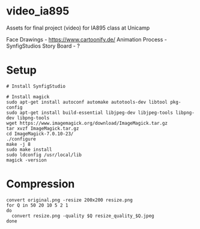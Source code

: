 # video_ia895
Assets for final project (video) for IA895 class at Unicamp


Face Drawings - https://www.cartoonify.de/
Animation Process - SynfigStudios
Story Board - ?


# Setup
```shell script
# Install SynfigStudio

```


```shell script
# Install magick
sudo apt-get install autoconf automake autotools-dev libtool pkg-config
sudo apt-get install build-essential libjpeg-dev libjpeg-tools libpng-dev libpng-tools
wget https://www.imagemagick.org/download/ImageMagick.tar.gz
tar xvzf ImageMagick.tar.gz
cd ImageMagick-7.0.10-23/
./configure 
make -j 8
sudo make install
sudo ldconfig /usr/local/lib
magick -version
```


# Compression
```shell script
convert original.png -resize 200x200 resize.png
for Q in 50 20 10 5 2 1
do
  convert resize.png -quality $Q resize_quality_$Q.jpeg
done 
```







